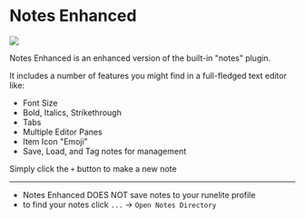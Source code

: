 # Notes Enhanced

![](https://github.com/lgwood/notes-enhanced/blob/main/readme-images/notes_enhanced_example.png)

Notes Enhanced is an enhanced version of the built-in "notes" plugin.

It includes a number of features you might find in a full-fledged text editor like:
* Font Size
* Bold, Italics, Strikethrough
* Tabs
* Multiple Editor Panes
* Item Icon "Emoji"
* Save, Load, and Tag notes for management

Simply click the `+` button to make a new note

----------------

* Notes Enhanced DOES NOT save notes to your runelite profile
* to find your notes click `...` -> `Open Notes Directory`

